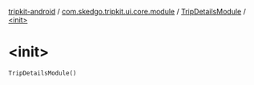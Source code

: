 [tripkit-android](../../index.md) / [com.skedgo.tripkit.ui.core.module](../index.md) / [TripDetailsModule](index.md) / [&lt;init&gt;](./-init-.md)

# &lt;init&gt;

`TripDetailsModule()`